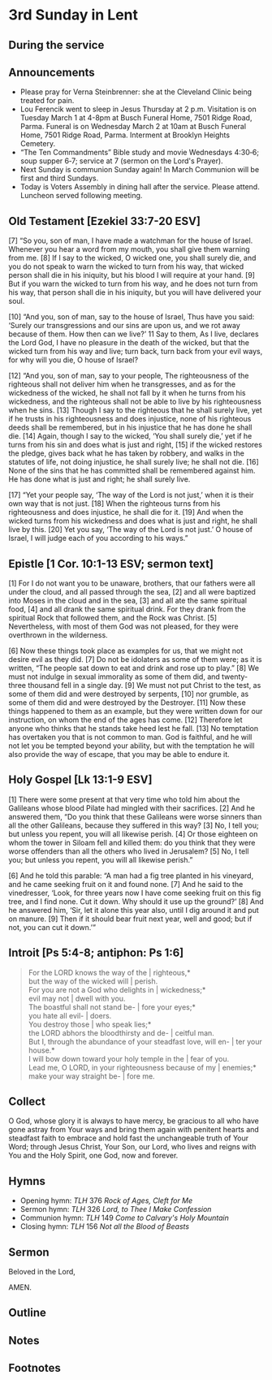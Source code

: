 <head>
<meta charset="utf-8">
<style>
th { text-align: center; font-weight: bold; vertical-align: baseline; border: 3px solid blue; }
td { border: 1px solid black; padding: 10px; }
.h { visibility: hidden; }
</style>
<title>sermon</title>
</head>

# 3rd Sunday in Lent

## During the service  

## Announcements

* Please pray for Verna Steinbrenner: she at the Cleveland Clinic being treated for pain.
* Lou Ferencik went to sleep in Jesus Thursday at 2 p.m. Visitation is on Tuesday March 1 at 4-8pm at Busch Funeral Home, 7501 Ridge Road, Parma. Funeral is on Wednesday March 2 at 10am at Busch Funeral Home, 7501 Ridge Road, Parma. Interment at Brooklyn Heights Cemetery.
* “The Ten Commandments” Bible study and movie Wednesdays 4:30‑6; soup supper 6‑7; service at 7 (sermon on the Lord's Prayer).
* Next Sunday is communion Sunday again! In March Communion will be first and third Sundays.
* Today is Voters Assembly in dining hall after the service. Please attend. Luncheon served following meeting.

## Old Testament [Ezekiel 33:7-20 ESV]

[7] “So you, son of man, I have made a watchman for the house of Israel. Whenever you hear a word from my mouth, you shall give them warning from me. [8] If I say to the wicked, O wicked one, you shall surely die, and you do not speak to warn the wicked to turn from his way, that wicked person shall die in his iniquity, but his blood I will require at your hand. [9] But if you warn the wicked to turn from his way, and he does not turn from his way, that person shall die in his iniquity, but you will have delivered your soul.

[10] “And you, son of man, say to the house of Israel, Thus have you said: ‘Surely our transgressions and our sins are upon us, and we rot away because of them. How then can we live?’ 11 Say to them, As I live, declares the Lord God, I have no pleasure in the death of the wicked, but that the wicked turn from his way and live; turn back, turn back from your evil ways, for why will you die, O house of Israel?

[12] “And you, son of man, say to your people, The righteousness of the righteous shall not deliver him when he transgresses, and as for the wickedness of the wicked, he shall not fall by it when he turns from his wickedness, and the righteous shall not be able to live by his righteousness when he sins. [13] Though I say to the righteous that he shall surely live, yet if he trusts in his righteousness and does injustice, none of his righteous deeds shall be remembered, but in his injustice that he has done he shall die. [14] Again, though I say to the wicked, ‘You shall surely die,’ yet if he turns from his sin and does what is just and right, [15] if the wicked restores the pledge, gives back what he has taken by robbery, and walks in the statutes of life, not doing injustice, he shall surely live; he shall not die. [16] None of the sins that he has committed shall be remembered against him. He has done what is just and right; he shall surely live.

[17] “Yet your people say, ‘The way of the Lord is not just,’ when it is their own way that is not just. [18] When the righteous turns from his righteousness and does injustice, he shall die for it. [19] And when the wicked turns from his wickedness and does what is just and right, he shall live by this. [20] Yet you say, ‘The way of the Lord is not just.’ O house of Israel, I will judge each of you according to his ways.”

## Epistle [1 Cor. 10:1-13 ESV; sermon text]

[1] For I do not want you to be unaware, brothers, that our fathers were all under the cloud, and all passed through the sea, [2] and all were baptized into Moses in the cloud and in the sea, [3] and all ate the same spiritual food, [4] and all drank the same spiritual drink. For they drank from the spiritual Rock that followed them, and the Rock was Christ. [5] Nevertheless, with most of them God was not pleased, for they were overthrown in the wilderness.

[6] Now these things took place as examples for us, that we might not desire evil as they did. [7] Do not be idolaters as some of them were; as it is written, “The people sat down to eat and drink and rose up to play.” [8] We must not indulge in sexual immorality as some of them did, and twenty-three thousand fell in a single day. [9] We must not put Christ to the test, as some of them did and were destroyed by serpents, [10] nor grumble, as some of them did and were destroyed by the Destroyer. [11] Now these things happened to them as an example, but they were written down for our instruction, on whom the end of the ages has come. [12] Therefore let anyone who thinks that he stands take heed lest he fall. [13] No temptation has overtaken you that is not common to man. God is faithful, and he will not let you be tempted beyond your ability, but with the temptation he will also provide the way of escape, that you may be able to endure it.

## Holy Gospel [Lk 13:1-9 ESV]

[1] There were some present at that very time who told him about the Galileans whose blood Pilate had mingled with their sacrifices. [2] And he answered them, “Do you think that these Galileans were worse sinners than all the other Galileans, because they suffered in this way? [3] No, I tell you; but unless you repent, you will all likewise perish. [4] Or those eighteen on whom the tower in Siloam fell and killed them: do you think that they were worse offenders than all the others who lived in Jerusalem? [5] No, I tell you; but unless you repent, you will all likewise perish.”

[6] And he told this parable: “A man had a fig tree planted in his vineyard, and he came seeking fruit on it and found none. [7] And he said to the vinedresser, ‘Look, for three years now I have come seeking fruit on this fig tree, and I find none. Cut it down. Why should it use up the ground?’ [8] And he answered him, ‘Sir, let it alone this year also, until I dig around it and put on manure. [9] Then if it should bear fruit next year, well and good; but if not, you can cut it down.’”

## Introit [Ps 5:4-8; antiphon: Ps 1:6]

> For the LORD knows the way of the | righteous,*  
> but the way of the wicked will | perish.  
> For you are not a God who delights in | wickedness;*  
> evil may not | dwell with you.  
> The boastful shall not stand be- | fore your eyes;*  
> you hate all evil- | doers.  
> You destroy those | who speak lies;*  
> the LORD abhors the bloodthirsty and de- | ceitful man.  
> But I, through the abundance of your steadfast love, will en- | ter your house.*  
> I will bow down toward your holy temple in the | fear of you.  
> Lead me, O LORD, in your righteousness because of my | enemies;*  
> make your way straight be- | fore me.  

## Collect

O God, whose glory it is always to have mercy, be gracious to all who have gone astray from Your ways and bring them again with penitent hearts and steadfast faith to embrace and hold fast the unchangeable truth of Your Word; through Jesus Christ, Your Son, our Lord, who lives and reigns with You and the Holy Spirit, one God, now and forever.

## Hymns

* Opening hymn: _TLH_ 376 _Rock of Ages, Cleft for Me_
* Sermon hymn: _TLH_ 326 _Lord, to Thee I Make Confession_
* Communion hymn: _TLH_ 149 _Come to Calvary's Holy Mountain_
* Closing hymn: _TLH_ 156 _Not all the Blood of Beasts_

## Sermon

Beloved in the Lord,

AMEN.

## Outline



## Notes


## Footnotes


